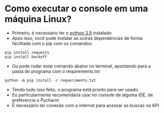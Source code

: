 # Como executar o console em uma máquina Linux?

 - Primeiro, é necessário ter o [python 3.9](https://www.python.org/downloads/) instalado
 - Após isso, você pode instalar as outras dependencias de forma facilitada com o pip com os comandos:
 ```commandline
pip install requests
pip install backoff
```
 - Ou pode rodar esse comando abaixo no terminal, apontando para a pasta do programa com o requirements.txt
```commandline
python -m pip install -r requeriments.txt
```
   - Tendo tudo isso feito, o programa está pronto para ser usado.
   - Eu particularmente recomendaria usar no console de alguma IDE, de preferencia o Pycharm
   - É necessário ter conexão com a internet para acessar as buscas na API
